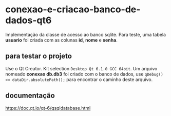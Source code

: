 # conexao-e-criacao-banco-de-dados-qt6
Implementação da classe de acesso ao banco sqlite. Para teste, uma tabela **usuario** foi criada com as colunas **id**, **nome** e **senha**.

## para testar o projeto
Use o Qt Creator. Kit selection `Desktop Qt 6.1.0 GCC 64bit`. Um arquivo nomeado **conexao db.db3** foi criado com o banco de dados, use `qDebug() << dataDir.absolutePath();` para encontrar o caminho deste arquivo.

## documentação
https://doc.qt.io/qt-6/qsqldatabase.html
